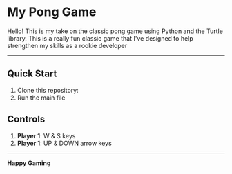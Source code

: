 # My Pong Game

Hello! This is my take on the classic pong game using Python and the Turtle library. This is a really fun classic game that I've designed to help strengthen my skills as a rookie developer



---

## Quick Start

1. Clone this repository: 
2. Run the main file

## Controls

1. **Player 1**: W & S keys
2. **Player 1**: UP & DOWN arrow keys

---

**Happy Gaming**
